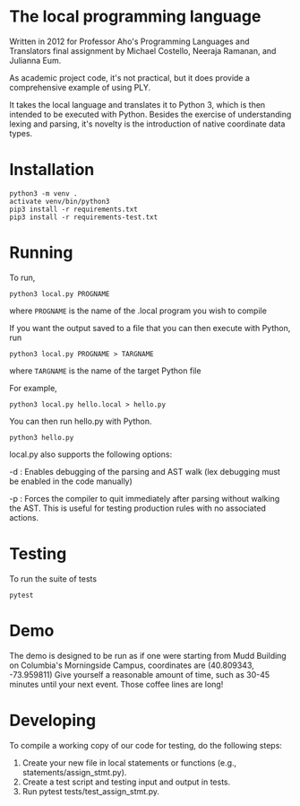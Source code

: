 # The local programming language
Written in 2012 for Professor Aho's Programming Languages and Translators final assignment by Michael Costello, Neeraja Ramanan, and Julianna Eum. 

As academic project code, it's not practical, but it does provide a comprehensive example of using PLY.

It takes the local language and translates it to Python 3, which is then intended to be executed with Python.  Besides the exercise of understanding lexing and parsing, it's novelty is the introduction of native coordinate data types.

# Installation
```shell script
python3 -m venv .
activate venv/bin/python3
pip3 install -r requirements.txt
pip3 install -r requirements-test.txt
```
# Running
To run,
```shell script
python3 local.py PROGNAME
```
where `PROGNAME` is the name of the .local program you wish to compile

If you want the output saved to a file that you can then execute with Python,
run
```shell script
python3 local.py PROGNAME > TARGNAME
```
where `TARGNAME` is the name of the target Python file

For example,
```shell script
python3 local.py hello.local > hello.py
```

You can then run hello.py with Python.
```shell script
python3 hello.py
```

local.py also supports the following options:

-d : Enables debugging of the parsing and AST walk (lex debugging must be
     enabled in the code manually)

-p : Forces the compiler to quit immediately after parsing without walking
     the AST. This is useful for testing production rules with no associated
     actions.

# Testing
To run the suite of tests
```shell script
pytest
```

# Demo
The demo is designed to be run as if one were starting from Mudd Building 
on Columbia's Morningside Campus, coordinates are (40.809343, -73.959811)
Give yourself a reasonable amount of time, such as 30-45 minutes until your
next event.  Those coffee lines are long!

# Developing
To compile a working copy of our code for testing, do the following steps:
1. Create your new file in local statements or functions (e.g., statements/assign_stmt.py).
2. Create a test script and testing input and output in tests.
3. Run pytest tests/test_assign_stmt.py.
